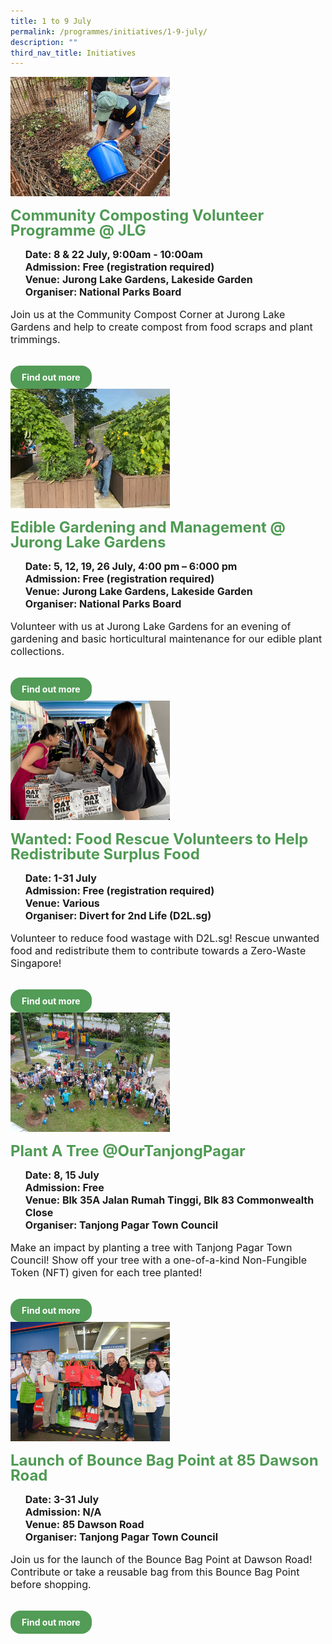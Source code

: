 ```yaml
---
title: 1 to 9 July
permalink: /programmes/initiatives/1-9-july/
description: ""
third_nav_title: Initiatives
---
```

<style>
  .row_custom {
    gap: 1rem;
    flex-wrap: wrap;
  }

  .programmes__item {
    flex: 0 1 calc(33% - 0.5rem) !important;
    display: flex;
    flex-direction: column;
    justify-content: space-between;
  }
	
  .programmes__item__header > img {
    margin: 0;
		width: 255px;
		background-color: red;
		height: 191px;
		object-fit: cover;
		object-position: center;
  }

  .programmes__item__header > h2 {
    color: black;
    font-size: 1.5rem;
    line-height: 1.5rem;
    margin: 1rem 0 0.5rem;
    font-weight: bold;
    color: #509b55;
  }

  .programmes__item__detail > ul {
    display: flex;
    flex-direction: column;
    list-style-type: none;
    margin: 1rem 0;
  }

  .programmes__item__detail > ul > li {
    margin: 0;
    font-size: 1rem;
    line-height: 1.25;
  }

  .programmes__item__detail > ul > li:last-child {
    margin: 0;
  }

  .programmes__item__body > p {
    font-size: 1rem;
    line-height: 1.25;
  }

  .programmes__item__actions {
    display: flex;
    align-items: center;
    margin-top: 1rem;
    gap: 0.5rem;
  }

  .programmes__item__actions > a {
    border: 2px solid black;
    padding: 0.5rem 1rem;
    height: fit-content;
    border-radius: 1rem;
    background-color: transparent;
    cursor: pointer;
    font-weight: bold;
    text-decoration: none;
    margin-bottom: 0;
  }

  .programmes__item__actions > .button-primary {
    background-color: #529c57;
    border: 2px solid #529c57;
    color: white !important;
  }

  .programmes__item__actions > .button-secondary {
    border: 2px solid #43b453;
    color: #43b453 !important;
  }
</style>

<div class="row row_custom">
  <!-- Community Composting Volunteer Programme @ JLG -->
  <div class="programmes__item col is-one-third">
    <div class="programmes__item__wrapper">
      <div class="programmes__item__header">
        <img src="/images/Initiatives/community%20composting%20volunteer%20programme.jpg">
        <h2>Community Composting Volunteer Programme @ JLG</h2>
      </div>
      <div class="programmes__item__detail">
        <ul>
          <li><strong>Date: 8 &amp; 22 July, 9:00am - 10:00am</strong></li>
          <li>
            <strong>Admission: Free (registration required)</strong>
          </li>
          <li>
            <strong>Venue: Jurong Lake Gardens, Lakeside Garden</strong>
          </li>
          <li><strong>Organiser: National Parks Board</strong></li>
        </ul>
      </div>
      <div class="programmes__item__body">
        <p>
          Join us at the Community Compost Corner at Jurong Lake Gardens and
          help to create compost from food scraps and plant trimmings.
        </p>
      </div>
    </div>
    <div class="programmes__item__actions">
      <a href="/community-composting-volunteer-programme-jlg" class="button-primary">
        Find out more
      </a>
    </div>
  </div>
  <!-- Edible Gardening and Management @ Jurong Lake Gardens -->
  <div class="programmes__item col is-one-third">
    <div class="programmes__item__wrapper">
      <div class="programmes__item__header">
        <img src="/images/Initiatives/edible%20gardening%20and%20management.jpg">
        <h2>Edible Gardening and Management @ Jurong Lake Gardens</h2>
      </div>
      <div class="programmes__item__detail">
        <ul>
          <li>
            <strong>Date: 5, 12, 19, 26 July, 4:00 pm – 6:000 pm</strong>
          </li>
          <li><strong>Admission: Free (registration required)</strong></li>
          <li>
            <strong>Venue: Jurong Lake Gardens, Lakeside Garden</strong>
          </li>
          <li><strong>Organiser: National Parks Board</strong></li>
        </ul>
      </div>
      <div class="programmes__item__body">
        <p>
          Volunteer with us at Jurong Lake Gardens for an evening of gardening
          and basic horticultural maintenance for our edible plant collections.
        </p>
      </div>
    </div>
    <div class="programmes__item__actions">
      <a href="/edible-gardening-and-management-at-jurong-lake-gardens/" class="button-primary">
        Find out more
      </a>
    </div>
  </div>
  <!-- Wanted: Food Rescue Volunteers to Help Redistribute Surplus Food -->
  <div class="programmes__item col is-one-third">
    <div class="programmes__item__wrapper">
      <div class="programmes__item__header">
        <img src="/images/Initiatives/photo_2023-03-25_18-42-41.jpg">
        <h2>
          Wanted: Food Rescue Volunteers to Help Redistribute Surplus Food
        </h2>
      </div>
      <div class="programmes__item__detail">
        <ul>
          <li>
            <strong>Date: 1-31 July</strong>
          </li>
          <li><strong>Admission: Free (registration required)</strong></li>
          <li><strong>Venue: Various</strong></li>
          <li><strong>Organiser: Divert for 2nd Life (D2L.sg)</strong></li>
        </ul>
      </div>
      <div class="programmes__item__body">
        <p>
          Volunteer to reduce food wastage with D2L.sg! Rescue unwanted food and
          redistribute them to contribute towards a Zero-Waste Singapore!
        </p>
      </div>
    </div>
    <div class="programmes__item__actions">
      <a href="/wanted-food-rescue-volunteers-to-help-redistribute-surplus-food" class="button-primary">
        Find out more
      </a>
    </div>
  </div>
  <!-- Plant A Tree @OurTanjongPagar -->
  <div class="programmes__item col is-one-third">
    <div class="programmes__item__wrapper">
      <div class="programmes__item__header">
        <img src="/images/Initiatives/question%20111%20-%201.jpg">
        <h2>Plant A Tree @OurTanjongPagar</h2>
      </div>
      <div class="programmes__item__detail">
        <ul>
          <li>
            <strong>Date: 8, 15 July</strong>
          </li>
          <li><strong>Admission: Free</strong></li>
          <li>
            <strong>
              Venue: Blk 35A Jalan Rumah Tinggi, Blk 83 Commonwealth Close
            </strong>
          </li>
          <li><strong>Organiser: Tanjong Pagar Town Council</strong></li>
        </ul>
      </div>
      <div class="programmes__item__body">
        <p>
          Make an impact by planting a tree with Tanjong Pagar Town Council!
          Show off your tree with a one-of-a-kind Non-Fungible Token (NFT) given
          for each tree planted!
        </p>
      </div>
    </div>
    <div class="programmes__item__actions">
      <a href="/plant-a-tree-ourtanjongpagar/" class="button-primary">
        Find out more
      </a>
    </div>
  </div>
  <!-- Launch of Bounce Bag Point at 85 Dawson Road -->
  <div class="programmes__item col is-one-third">
    <div class="programmes__item__wrapper">
      <div class="programmes__item__header">
        <img src="/images/Initiatives/question%20114%20-%204.jpg">
        <h2>Launch of Bounce Bag Point at 85 Dawson Road</h2>
      </div>
      <div class="programmes__item__detail">
        <ul>
          <li><strong>Date: 3-31 July</strong></li>
          <li><strong>Admission: N/A</strong></li>
          <li><strong>Venue: 85 Dawson Road</strong></li>
          <li><strong>Organiser: Tanjong Pagar Town Council</strong></li>
        </ul>
      </div>
      <div class="programmes__item__body">
        <p>
          Join us for the launch of the Bounce Bag Point at Dawson Road!
          Contribute or take a reusable bag from this Bounce Bag Point before
          shopping.
        </p>
      </div>
    </div>
    <div class="programmes__item__actions">
      <a href="/launch-of-bounce-bag-point-at-85-dawson-road" class="button-primary">
        Find out more
      </a>
    </div>
  </div>
</div>